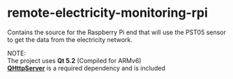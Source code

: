 remote-electricity-monitoring-rpi
=================================

Contains the source for the Raspberry Pi end that will use the PST05 sensor to get the data from the electricity network.

NOTE:  
The project uses **Qt 5.2**  (Compiled for ARMv6)  
**[QHttpServer](https://github.com/nikhilm/qhttpserver)** is a required dependency and is included  

